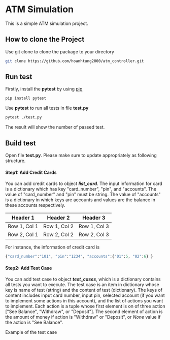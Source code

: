# ATM Simulation

This is a simple ATM simulation project.

## How to clone the Project

Use git clone to clone the package to your directory 

```bash
git clone https://github.com/hoanhtung2000/atm_controller.git
```

## Run test

Firstly, install the __pytest__ by using [pip](https://pip.pypa.io/en/stable/)

```bash
pip install pytest
```

Use __pytest__ to run all tests in file __test.py__

```bash
pytest ./test.py
```
The result will show the number of passed test.

## Build test

Open file __test.py__. Please make sure to update appropriately as following structure.

#### Step1: Add Credit Cards
You can add credit cards to object __*list_card*__. The input information for card is a dictionary which has key "card_number", "pin", and "accounts". The value of "card_number" and "pin" must be string. The value of "accounts" is a dictionary in which keys are accounts and values are the balance in these accounts respectively. 

| Header 1 | Header 2 | Header 3 |
| -------- | -------- | -------- |
| Row 1, Col 1 | Row 1, Col 2 | Row 1, Col 3 |
| Row 2, Col 1 | Row 2, Col 2 | Row 2, Col 3 |

For instance, the information of credit card is

```python
{"card_number":"101", "pin":"1234", "accounts":{"01":5, "02":6} }
```

#### Step2: Add Test Case

You can add test case to object __*test_cases*__, which is a dictionary contains all tests you want to execute. The test case is an item in dictionary whose key is name of test (string) and the content of test (dictionary). The keys of content includes input card number, input pin, selected account (if you want to implement some actions in this account), and the list of actions you want to implement. Each action is a tuple whose first element is on of three action ["See Balance", "Withdraw", or "Deposit"]. The second element of action is the amount of money if action is "Withdraw" or "Deposit", or *None* value if the action is "See Balance".

Example of the test case 
